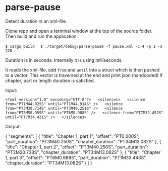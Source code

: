# parse-pause
Detect duration in an xml-file.

Clone repo and open a terminal window at the top of the source folder. Then build and run the application.

`$ cargo build  `
`$ ./target/debug/parse-pause -f pause.xml -c 4 -p 1 -s 220`

Duration is in seconds. Internally it is using milliseconds.

It reads the xml-file, add `from` and `until` into a struct which is then pushed to a vector. This vector is traversed
at the end and print json (handcoded) if chapter, part or length duration is satisfied.

Input:

`<?xml version="1.0" encoding="UTF-8"?>  
<silences>  
    <silence from="PT1M44.025S" until="PT1M44.914S" />  
    <silence from="PT3M39.714S" until="PT3M40.251S" />  
    <silence from="PT5M58.959S" until="PT6M0.988S" />  
    <silence from="PT7M32.452S" until="PT7M34.431S" />  
</silences>`

Output:

{
  "segments": [
    {
      "title": "Chapter 1, part 1",
      "offset": "PT0.000S",
      "part_duration": "PT3M40.250S",
      "chapter_duration": "PT34M13.082S"
    },
    {
      "title": "Chapter 1, part 2",
      "offset": "PT3M40.250S",
      "part_duration": "PT2M20.738S",
      "chapter_duration": "PT34M13.082S"
    },
    {
      "title": "Chapter 1, part 3",
      "offset": "PT6M0.988S",
      "part_duration": "PT1M33.443S",
      "chapter_duration": "PT34M13.082S"
    }
  ]
}
